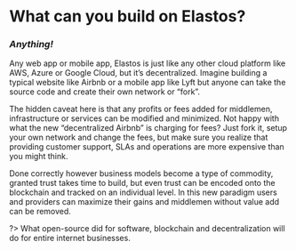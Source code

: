 
# What can you build on Elastos?

### *Anything!*

Any web app or mobile app, Elastos is just like any other cloud platform like AWS, Azure or Google Cloud, but it’s decentralized. Imagine building a typical website like Airbnb or a mobile app like Lyft but anyone can take the source code and create their own network or “fork”.

The hidden caveat here is that any profits or fees added for middlemen, infrastructure or services can be modified and minimized. Not happy with what the new “decentralized Airbnb” is charging for fees? Just fork it, setup your own network and change the fees, but make sure you realize that providing customer support, SLAs and operations are more expensive than you might think.

Done correctly however business models become a type of commodity, granted trust takes time to build, but even trust can be encoded onto the blockchain and tracked on an individual level. In this new paradigm users and providers can maximize their gains and middlemen without value add can be removed.

?> What open-source did for software, blockchain and decentralization will do for entire internet businesses.
